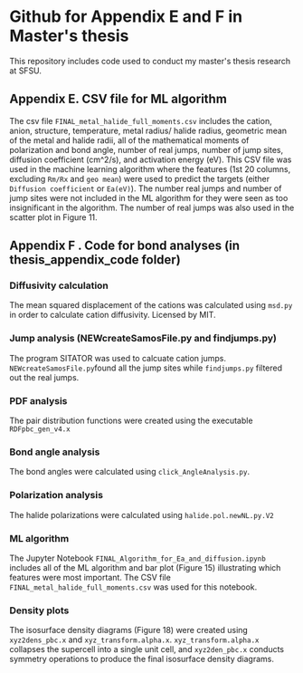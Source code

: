 # Github for Appendix E and F in Master's thesis
This repository includes code used to conduct my master's thesis research at SFSU. 


## Appendix E. CSV file for ML algorithm

The csv file `FINAL_metal_halide_full_moments.csv` includes the cation, anion, structure, temperature, metal radius/ halide radius, geometric mean of the metal and halide radii, all of the mathematical moments of polarization and bond angle, number of real jumps, number of jump sites, diffusion coefficient (cm^2/s), and activation energy (eV). This CSV file was used in the machine learning algorithm where the features (1st 20 columns, excluding `Rm/Rx` and `geo mean`) were used to predict the targets (either `Diffusion coefficient` or `Ea(eV)`). The number real jumps and number of jump sites were not included in the ML algorithm for they were seen as too insignificant in the algorithm. The number of real jumps was also used in the scatter plot in Figure 11. 


## Appendix F . Code for bond analyses (in thesis_appendix_code folder)

### Diffusivity calculation
The mean squared displacement of the cations was calculated using `msd.py` in order to calculate cation diffusivity. Licensed by MIT. 

### Jump analysis (NEWcreateSamosFile.py and findjumps.py)
The program SITATOR was used to calcuate cation jumps. `NEWcreateSamosFile.py`found all the jump sites while `findjumps.py` filtered out the real jumps. 

### PDF analysis
The pair distribution functions were created using the executable `RDFpbc_gen_v4.x`

### Bond angle analysis
The bond angles were calculated using `click_AngleAnalysis.py`.

### Polarization analysis
The halide polarizations were calculated using `halide.pol.newNL.py.V2`

### ML algorithm
The Jupyter Notebook `FINAL_Algorithm_for_Ea_and_diffusion.ipynb` includes all of the ML algorithm and bar plot (Figure 15) illustrating which features were most important. The CSV file `FINAL_metal_halide_full_moments.csv` was used for this notebook.

### Density plots
The isosurface density diagrams (Figure 18) were created using `xyz2dens_pbc.x` and `xyz_transform.alpha.x`. `xyz_transform.alpha.x` collapses the supercell into a single unit cell, and `xyz2den_pbc.x` conducts symmetry operations to produce the final isosurface density diagrams. 

